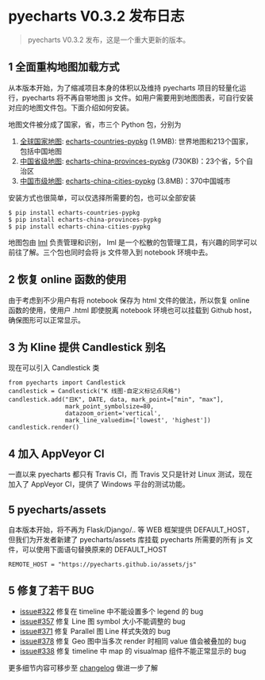 # pyecharts V0.3.2 发布日志

> pyecharts V0.3.2 发布，这是一个重大更新的版本。

## 1 全面重构地图加载方式

从本版本开始，为了缩减项目本身的体积以及维持 pyecharts 项目的轻量化运行，pyecharts 将不再自带地图 js 文件。如用户需要用到地图图表，可自行安装对应的地图文件包。下面介绍如何安装。

地图文件被分成了国家，省，市三个 Python 包，分别为

1. [全球国家地图](https://echarts-maps.github.io/echarts-countries-js/): [echarts-countries-pypkg](https://github.com/pyecharts/echarts-countries-pypkg) (1.9MB): 世界地图和213个国家，包括中国地图
2. [中国省级地图](https://echarts-maps.github.io/echarts-china-provinces-js/): [echarts-china-provinces-pypkg](https://github.com/pyecharts/echarts-china-provinces-pypkg) (730KB)：23个省，5个自治区
3. [中国市级地图](https://echarts-maps.github.io/echarts-china-cities-js/): [echarts-china-cities-pypkg](https://github.com/pyecharts/echarts-china-cities-pypkg) (3.8MB)：370中国城市

安装方式也很简单，可以仅选择所需要的包，也可以全部安装
```
$ pip install echarts-countries-pypkg
$ pip install echarts-china-provinces-pypkg
$ pip install echarts-china-cities-pypkg
```

地图包由 [lml](https://github.com/chfw/lml) 负责管理和识别， lml 是一个松散的包管理工具，有兴趣的同学可以前往了解。三个包也同时会将 js 文件带入到 notebook 环境中去。


## 2 恢复 online 函数的使用

由于考虑到不少用户有将 notebook 保存为 html 文件的做法，所以恢复 online 函数的使用，使用户 .html 即使脱离 notebook 环境也可以挂载到 Github host，确保图形可以正常显示。


## 3 为 Kline 提供 Candlestick 别名

现在可以引入 Candlestick 类
```
from pyecharts import Candlestick
candlestick = Candlestick("K 线图-自定义标记点风格")
candlestick.add("日K", DATE, data, mark_point=["min", "max"],
                mark_point_symbolsize=80,
                datazoom_orient='vertical',
                mark_line_valuedim=['lowest', 'highest'])
candlestick.render()
```

## 4 加入 AppVeyor CI

一直以来 pyecharts 都只有 Travis CI，而 Travis 又只是针对 Linux 测试，现在加入了 AppVeyor CI，提供了 Windows 平台的测试功能。

## 5 pyecharts/assets 

自本版本开始，将不再为 Flask/Django/.. 等 WEB 框架提供 DEFAULT_HOST，但我们为开发者新建了 pyecharts/assets 库挂载 pyecharts 所需要的所有 js 文件，可以使用下面语句替换原来的 DEFAULT_HOST
```
REMOTE_HOST = "https://pyecharts.github.io/assets/js"
```


## 5 修复了若干 BUG
* [issue#322](https://github.com/pyecharts/pyecharts/issues/322) 修复在 timeline 中不能设置多个 legend 的 bug
* [issue#357](https://github.com/pyecharts/pyecharts/issues/357) 修复 Line 图 symbol 大小不能调整的 bug
* [issue#371](https://github.com/pyecharts/pyecharts/issues/371) 修复 Parallel 图 Line 样式失效的 bug
* [issue#378](https://github.com/pyecharts/pyecharts/issues/378) 修复 Geo 图中当多次 render 时相同 value 值会被叠加的 bug
* [issue#338](https://github.com/pyecharts/pyecharts/issues/338) 修复 timeline 中 map 的 visualmap 组件不能正常显示的 bug

更多细节内容可移步至 [changelog](http://pyecharts.org/#/zh-cn/changelog) 做进一步了解
